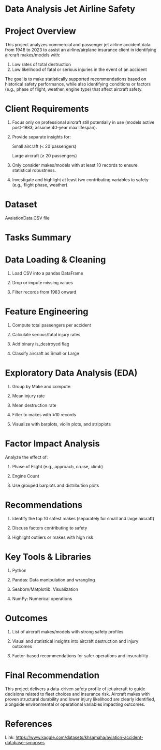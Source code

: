 # Data Analysis Jet Airline Safety

# Project Overview
This project analyzes commercial and passenger jet airline accident data from 1948 to 2023 to assist an airline/airplane insurance client in identifying aircraft makes/models with:
1. Low rates of total destruction
2. Low likelihood of fatal or serious injuries in the event of an accident

The goal is to make statistically supported recommendations based on historical safety performance, while also identifying conditions or factors (e.g., phase of flight, weather, engine type) that affect aircraft safety.

# Client Requirements
1. Focus only on professional aircraft still potentially in use (models active post-1983; assume 40-year max lifespan).

2. Provide separate insights for:

   Small aircraft (< 20 passengers)

   Large aircraft (≥ 20 passengers)

3. Only consider makes/models with at least 10 records to ensure statistical robustness.

4. Investigate and highlight at least two contributing variables to safety (e.g., flight phase, weather).

# Dataset
 
  AvaiationData.CSV file

# Tasks Summary

# Data Loading & Cleaning

1. Load CSV into a pandas DataFrame

2. Drop or impute missing values

3. Filter records from 1983 onward

# Feature Engineering

1. Compute total passengers per accident

2. Calculate serious/fatal injury rates

3. Add binary is_destroyed flag

4. Classify aircraft as Small or Large

# Exploratory Data Analysis (EDA)

1. Group by Make and compute:

2. Mean injury rate

3. Mean destruction rate

4. Filter to makes with ≥10 records

4. Visualize with barplots, violin plots, and stripplots

# Factor Impact Analysis

Analyze the effect of:

1. Phase of Flight (e.g., approach, cruise, climb)

2. Engine Count

3. Use grouped barplots and distribution plots

# Recommendations

1. Identify the top 10 safest makes (separately for small and large aircraft)

2. Discuss factors contributing to safety

3. Highlight outliers or makes with high risk

# Key Tools & Libraries

1. Python

2. Pandas: Data manipulation and wrangling

3. Seaborn/Matplotlib: Visualization

3. NumPy: Numerical operations

# Outcomes

1. List of aircraft makes/models with strong safety profiles

2. Visual and statistical insights into aircraft destruction and injury outcomes

3. Factor-based recommendations for safer operations and insurability

# Final Recommendation

This project delivers a data-driven safety profile of jet aircraft to guide decisions related to fleet choices and insurance risk. Aircraft makes with proven structural durability and lower injury likelihood are clearly identified, alongside environmental or operational variables impacting outcomes.

# References

  Link: https://www.kaggle.com/datasets/khsamaha/aviation-accident-database-synopses